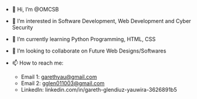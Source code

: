 - 👋 Hi, I’m @OMCSB

- 👀 I’m interested in Software Development, Web Development and Cyber Security

- 🌱 I’m currently learning Python Programming, HTML, CSS

- 💞️ I’m looking to collaborate on Future Web Designs/Softwares

- 📫 How to reach me:
  - Email 1: garethyau@gmail.com
  - Email 2: gglen011003@gmail.com
  - LinkedIn: linkedin.com/in/gareth-glendiuz-yauwira-3626891b5 
<!---
OMCSB/OMCSB is a ✨ special ✨ repository because its `README.md` (this file) appears on your GitHub profile.
You can click the Preview link to take a look at your changes.
--->
